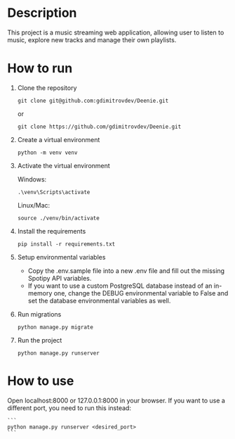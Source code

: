 # Description
This project is a music streaming web application, allowing user to listen to music, explore new tracks and manage their own playlists.

# How to run
1. Clone the repository

    ```
    git clone git@github.com:gdimitrovdev/Deenie.git
    ```
    or
    ```
    git clone https://github.com/gdimitrovdev/Deenie.git
    ```

2. Create a virtual environment

    ```
    python -m venv venv
    ```

3. Activate the virtual environment
    
    Windows:
    ```
    .\venv\Scripts\activate
    ```
    Linux/Mac:
    ```
    source ./venv/bin/activate
    ```

4. Install the requirements

    ```
    pip install -r requirements.txt
    ```

5. Setup environmental variables
    - Copy the .env.sample file into a new .env file and fill out the missing Spotipy API variables.
    - If you want to use a custom PostgreSQL database instead of an in-memory one, change the DEBUG environmental variable to False and set the database environmental variables as well.

6. Run migrations

    ```
    python manage.py migrate
    ```

7. Run the project

    ```
    python manage.py runserver
    ```

# How to use
Open localhost:8000 or 127.0.0.1:8000 in your browser. If you want to use a different port, you need to run this instead:

    ```
    python manage.py runserver <desired_port>
    ```
